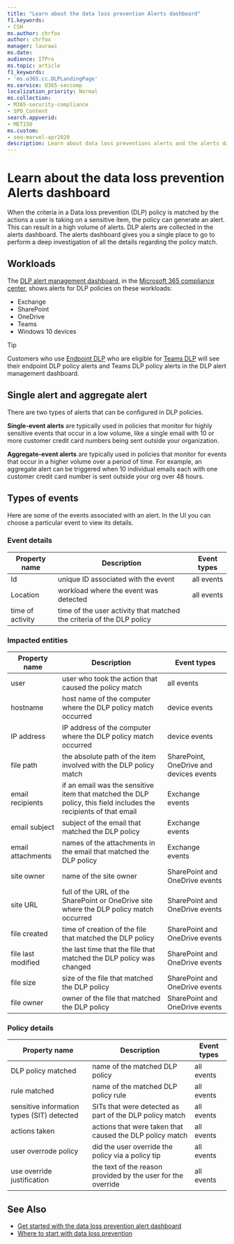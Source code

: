 ```yaml
---
title: "Learn about the data loss prevention Alerts dashboard"
f1.keywords:
- CSH
ms.author: chrfox
author: chrfox
manager: laurawi
ms.date: 
audience: ITPro
ms.topic: article
f1_keywords:
- 'ms.o365.cc.DLPLandingPage'
ms.service: O365-seccomp
localization_priority: Normal
ms.collection: 
- M365-security-compliance
- SPO_Content
search.appverid: 
- MET150
ms.custom:
- seo-marvel-apr2020
description: Learn about data loss preventions alerts and the alerts dashboard. 
---
```


# Learn about the data loss prevention Alerts dashboard

When the criteria in a Data loss prevention (DLP) policy is matched by the actions a user is taking on a sensitive item, the policy can generate an alert. This can result in a high volume of alerts. DLP alerts are collected in the alerts dashboard. The alerts dashboard gives you a single place to go to perform a deep investigation of all the details regarding the policy match.  

<!-- [Microsoft 365 compliance center](https://compliance.microsoft.com/)-->

## Workloads

The [DLP alert management dashboard](https://compliance.microsoft.com/datalossprevention?viewid=dlpalerts), in the [Microsoft 365 compliance center](https://compliance.microsoft.com/), shows alerts for DLP policies on these workloads:
- Exchange
- SharePoint
- OneDrive
- Teams
- Windows 10 devices 

> [!TIP]
> Customers who use [Endpoint DLP](endpoint-dlp-learn-about.md) who are eligible for [Teams DLP](dlp-microsoft-teams.md) will see their endpoint DLP policy alerts and Teams DLP policy alerts in the DLP alert management dashboard.

## Single alert and aggregate alert

There are two types of alerts that can be configured in DLP policies.

**Single-event alerts** are typically used in policies that monitor for highly sensitive events that occur in a low volume, like a single email with 10 or more customer credit card numbers being sent outside your organization.

**Aggregate-event alerts** are typically used in policies that monitor for events that occur in a higher volume over a period of time. For example, an aggregate alert can be triggered when 10 individual emails each with one customer credit card number is sent outside your org over 48 hours.

## Types of events

Here are some of the events associated with an alert. In the UI you can choose a particular event to view its details. 

### Event details

|Property name  |Description  |Event types  |
|---------|---------|---------|
|Id |unique ID associated with the event |all events |
|Location |workload where the event was detected|all events |
|time of activity     |time of the user activity that matched the criteria of the DLP policy |

### Impacted entities

|Property name |Description| Event types|
|---------|---------|---------|
|user | user who took the action that caused the policy match | all events|
|hostname | host name of the computer where the DLP policy match occurred | device events|
|IP address | IP address of the computer where the DLP policy match occurred | device events|
|file path | the absolute path of the item involved with the DLP policy match | SharePoint, OneDrive and devices events|
|email recipients |if an email was the sensitive item that matched the DLP policy, this field includes the recipients of that email| Exchange events|
|email subject |subject of the email that matched the DLP policy |Exchange events|
|email attachments | names of the attachments in the email that matched the DLP policy| Exchange events|
|site owner |name of the site owner| SharePoint and OneDrive events|
|site URL |full of the URL of the SharePoint or OneDrive site where the DLP policy match occurred |SharePoint and OneDrive events|
|file created |time of creation of the file that matched the DLP policy |SharePoint and OneDrive events|
|file last modified | the last time that the file that matched the DLP policy was changed | SharePoint and OneDrive events|
|file size | size of the file that matched the DLP policy |SharePoint and OneDrive events|
|file owner |owner of the file that matched the DLP policy |SharePoint and OneDrive events|  

### Policy details

|Property name |Description |Event types |
|---------|---------|---------|
|DLP policy matched |name of the matched DLP policy |all events|
|rule matched |name of the matched DLP policy rule |all events|
|sensitive information types (SIT) detected|SITs that were detected as part of the DLP policy match |all events|
|actions taken |actions that were taken that caused the DLP policy match| all events|
|user overrode policy |did the user override the policy via a policy tip | all events|
|use override justification |the text of the reason provided by the user for the override | all events|   

## See Also

- [Get started with the data loss prevention alert dashboard](dlp-alerts-dashboard-get-started.md)
- [Where to start with data loss prevention](create-test-tune-dlp-policy.md#where-to-start-with-data-loss-prevention)